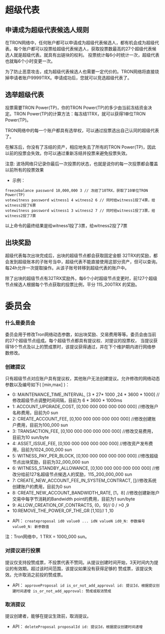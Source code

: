 超级代表
===

## 申请成为超级代表候选人规则

 在TRON网络中，任何账户都可以申请成为超级代表候选人，都有机会成为超级代表。每个账户都可以投票给超级代表候选人，获取投票数最高的27个超级代表候选人就是超级代表。就具有出链块的权利。
 投票统计每6小时统计一次，超级代表也就每6个小时变更一次。

 为了防止恶意攻击，成为超级代表候选人也需要一定代价的。TRON网络将直接烧掉申请者账户9999TRX。申请成功后，您就可以竞选超级代表了。

## 选举超级代表

 投票需要TRON Power(TP)，你的TRON Power(TP)的多少由当前冻结资金决定。TRON Power(TP)的计算方法：每冻结1TRX，就可以获得1单位TRON Power(TP)。
 
 TRON网络中的每一个账户都具有选举权，可以通过投票选出自己认同的超级代表了。

 在解冻后，你没有了冻结的资产，相应地失去了所有的TRON Power(TP)，因此以前的投票会失效。你可以通过重新冻结并投票来避免投票失效。

注意: 波场网络只记录你最后一次投票的状态，也就是说你的每一次投票都会覆盖以前所有的投票效果

+ 示例：

```
freezebalance password 10,000,000 3 // 冻结了10TRX，获取了10单位TRON Power(TP)
votewitness password witness1 4 witness2 6 // 同时给witness1投了4票，给witness2投了6票
votewitness password witness1 3 witness2 7 // 同时给witness1投了3票，给witness2投了7票
```

以上命令的最终结果是给witness1投了3票，给witness2投了7票

## 出块奖励

超级代表每次出块完成后，出块的超级节点都会获取固定金额 32TRX的奖励，都会发到超级账本的子账号当中，超级代表不能直接使用这部分资产，但可以查询。 每24h允许一次提取操作。从该子账号转移到超级代表的账户中。

除了出块的超级节点有32TRX奖励外，每6个小时超级节点变更时，前127个超级节点候选人根据每个节点获取的投票比例，平分 115_200TRX 的奖励。
 
委员会
===

### 什么是委员会
委员会用于修改Tron网络动态参数，如出块奖励、交易费用等等。委员会由当前的27个超级节点组成。每个超级节点都具有提议权、对提议的投票权，
当提议获得18个节点及以上的赞成票时，该提议获得通过，并在下个维护期内进行网络参数修改。

### 创建提议
只有超级节点对应账户具有提议权，其他账户无法创建提议。允许修改的网络动态参数以及编号如下( [min,max] )：
- 0: MAINTENANCE_TIME_INTERVAL, [3 * 27* 1000 ,24 * 3600 * 1000] //修改超级节点调整时间间隔，目前为 6 * 3600 * 1000ms
- 1: ACCOUNT_UPGRADE_COST, [0,100 000 000 000 000 000]  //修改账户名称费用，目前为0 sun
- 2: CREATE_ACCOUNT_FEE, [0,100 000 000 000  000 000] //修改创建账户费用，目前为100_000 sun
- 3: TRANSACTION_FEE, [0,100 000 000 000 000 000] //修改交易费用，目前为10 sun/byte
- 4: ASSET_ISSUE_FEE, [0,100 000 000 000 000 000] //修改资产发布费用，目前为1024_000_000 sun
- 5: WITNESS_PAY_PER_BLOCK, [0,100 000 000 000 000 000] //修改超级节点出块奖励，目前为32_000_000 sun
- 6: WITNESS_STANDBY_ALLOWANCE, [0,100 000 000 000 000 000] //修改分给前127名超级节点候选人的奖励，115_200_000_000 sun
- 7: CREATE_NEW_ACCOUNT_FEE_IN_SYSTEM_CONTRACT, []//修改系统创建账户的费用，目前为0 sun
- 8: CREATE_NEW_ACCOUNT_BANDWIDTH_RATE, [1，8]  //修改创建新账户交易中每字节消耗的Bandwidth point的费用，目前为1 sun/byte
- 9: ALLOW_CREATION_OF_CONTRACTS, (0，9]// 0 / >0 ,9
- 10:REMOVE_THE_POWER_OF_THE_GR  [1,10]// 1 ,10


+ API：
`
createproposal id0 value0 ... idN valueN
id0_N: 参数编号
value0_N: 新参数值
`

注：Tron网络中，1 TRX = 1000_000 sun。

### 对提议进行投票
提议仅支持投赞成票，不投票代表不赞同。从提议创建时间开始，3天时间内为提议的有效期。超过该时间范围，该提议如果没有获得足够的
赞成票，该提议失效。允许取消之前投的赞成票。


+ API：
`
approveProposal id is_or_not_add_approval
id: 提议Id，根据提议创建时间递增
is_or_not_add_approval: 赞成或取消赞成
`

### 取消提议
提议创建者，能够在提议生效前，取消提议。

+ API：
`
deleteProposal proposalId
id: 提议Id，根据提议创建时间递增
`